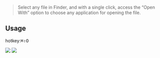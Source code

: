 > Select any file in Finder, and with a single click, access the “Open With” option to choose any application for opening the file.


## Usage

hotkey:<kbd>⌘</kbd><kbd>⇧</kbd><kbd>O</kbd>



[![](https://img.shields.io/badge/version-v0.1-green?style=for-the-badge)](https://img.shields.io/badge/version-v0.1-green?style=for-the-badge)
[![](https://img.shields.io/badge/download-click-blue?style=for-the-badge)](https://github.com/alanhe421/alfred-workflows/raw/master/open-with-application/Open%20with%20Application.alfredworkflow)




<!-- more -->